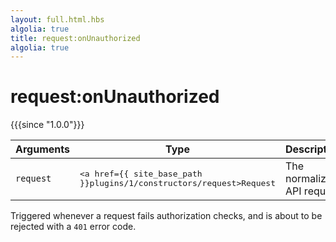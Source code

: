 ```yaml
---
layout: full.html.hbs
algolia: true
title: request:onUnauthorized
algolia: true
---
```


# request:onUnauthorized

{{{since "1.0.0"}}}

| Arguments | Type | Description |
|-----------|------|-------------|
| `request` | <pre><a href={{ site_base_path }}plugins/1/constructors/request>Request</a></pre> | The normalized API request |

Triggered whenever a request fails authorization checks, and is about to be rejected with a `401` error code.
